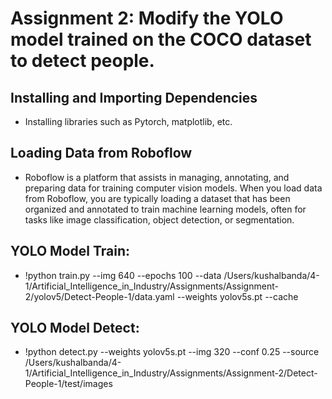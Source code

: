 # Assignment 2: Modify the YOLO model trained on the COCO dataset to detect people.

## Installing and Importing Dependencies
* Installing libraries such as Pytorch, matplotlib, etc.

## Loading Data from Roboflow
* Roboflow is a platform that assists in managing, annotating, and preparing data for training computer vision models. When you load data from Roboflow, you are typically loading a dataset that has been organized and annotated to train machine learning models, often for tasks like image classification, object detection, or segmentation.

## YOLO Model Train:
* !python train.py --img 640 --epochs 100 --data /Users/kushalbanda/4-1/Artificial_Intelligence_in_Industry/Assignments/Assignment-2/yolov5/Detect-People-1/data.yaml --weights yolov5s.pt --cache

## YOLO Model Detect:
* !python detect.py --weights yolov5s.pt --img 320 --conf 0.25 --source /Users/kushalbanda/4-1/Artificial_Intelligence_in_Industry/Assignments/Assignment-2/Detect-People-1/test/images
